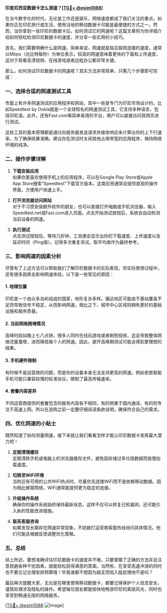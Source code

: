 **印度尼西亚数据卡怎么测速？[[TG💪+ @esim1088](https://t.me/s/esim1088)]**

在当今数字化的时代，无论是工作还是娱乐，网络速度都成了我们关注的重点。如果你正在印尼旅行或生活，使用当地的移动数据卡可能是最便捷的方式之一。然而，当你拿到一张印尼的数据卡后，如何测试它的网速呢？这篇文章将为你详细介绍如何轻松检测印尼数据卡的速度，并分享一些实用的小技巧。

首先，我们需要明确什么是网速。简单来说，网速就是指互联网连接的速度，通常以Mbps（兆比特每秒）为单位表示。较高的网速意味着更快的下载和上传速度，这对于观看高清视频、在线游戏或者远程办公都非常关键。

那么，如何测试印尼数据卡的网速呢？其实方法非常简单，只需几个步骤即可完成：

### 一、选择合适的网速测试工具

市面上有许多网速测试的应用程序和网站，其中一些是专门为印尼市场设计的。比如Speedtest by Ookla就是一个全球知名的网速测试工具，它支持多种语言，包括印尼语。此外，还有Fast.com等简单易用的平台，用户可以直接访问其网页进行测试。

这些工具的基本原理都是通过向服务器发送请求并接收响应来计算出你的上下行速率。为了确保结果准确，建议你在测试时关闭其他占用带宽的应用程序，保持网络环境的纯净。

### 二、操作步骤详解

1. **下载安装应用**  
   如果你更喜欢使用手机上的应用程序，可以在Google Play Store或Apple App Store搜索“Speedtest”下载官方版本。这类应用通常会提供直观的操作界面，方便用户快速上手。

2. **打开浏览器访问网站**  
   对于不习惯安装额外软件的朋友，也可以直接打开电脑或手机浏览器，输入Speedtest.net或Fast.com进入页面。点击开始测试按钮后，系统会自动检测当前设备的网速。

3. **执行测试**  
   点击测试按钮后，等待几秒钟，工具便会显示出你的下载速度、上传速度以及延迟时间（Ping值）。记得多次重复测试，取平均值作为最终参考。

### 三、影响网速的因素分析

尽管有了上述方法可以帮助我们了解印尼数据卡的实际表现，但实际使用过程中，还有很多因素会影响网速体验。以下是一些常见的原因：

#### 1. 地理位置
印尼是一个由众多岛屿组成的国家，地形复杂多样。偏远地区可能由于基站覆盖不足而导致信号不稳定，从而影响网速。相比之下，城市中心区域则拥有更好的基础设施和服务质量。

#### 2. 当前网络拥堵情况
高峰时段如晚上七八点钟，很多人同时在线玩游戏或者刷短视频，这会导致整体网络流量激增，进而降低每个人的网速。因此，避开高峰期测试可能会得到更理想的结果。

#### 3. 手机硬件限制
有时候不是运营商的问题，而是你的设备本身无法支持更高的网速。例如老款智能手机可能只兼容较慢的标准协议，限制了最高传输速率。

#### 4. 套餐内容差异
不同运营商提供的套餐包含的服务内容各不相同，有的侧重于国内通话，有的则专注于高速上网。所以在选购之前一定要仔细阅读条款说明，确保符合自己的需求。

### 四、优化网速的小贴士

既然知道了如何测量网速，接下来就让我们看看怎样才能让印尼数据卡发挥最大潜力吧！

1. **定期清理缓存**  
   定期清除手机或电脑上的浏览器缓存文件，避免因存储过多垃圾数据而拖慢加载速度。

2. **切换至WiFi环境**  
   当附近有可用的公共WiFi热点时，尽量优先连接WiFi而不是依赖移动数据。因为相比蜂窝网络，WiFi通常能提供更为稳定的连接。

3. **升级操作系统**  
   确保你的操作系统始终保持最新状态，这样不仅可以修复已知漏洞，还可能引入新的性能改进措施。

4. **联系客服咨询**  
   如果发现长期存在网速异常现象，不妨拨打运营商客服热线询问具体情况。他们可能会根据反馈调整优化策略。

### 五、总结

综上所述，要想准确评估印尼数据卡的速度并不难，只要掌握了正确的方法并且注意规避各种干扰因素，就能轻松获得满意的答案。当然啦，在享受高速冲浪的同时也不要忘记合理安排预算哦！毕竟谁都不想因为超支而陷入尴尬境地不是吗？

最后再次提醒大家，无论是在哪里使用移动数据卡，都要记得保护个人信息安全，谨慎处理涉及隐私的操作。希望每位朋友都能愉快地畅游印尼的美丽风光，同时也享受到畅通无阻的网络服务。

[[TG💪+ @esim1088](https://t.me/s/esim1088) ![Image](https://i.postimg.cc/4NQfJmqS/Snipaste-2025-05-13-00-14-12.png)]